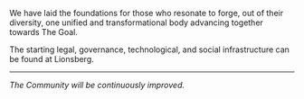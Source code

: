 We have laid the foundations for those who resonate to forge, out of their diversity, one unified and transformational body advancing together towards The Goal. 

The starting legal, governance, technological, and social infrastructure can be found at Lionsberg.  
____
*The Community will be continuously improved.*